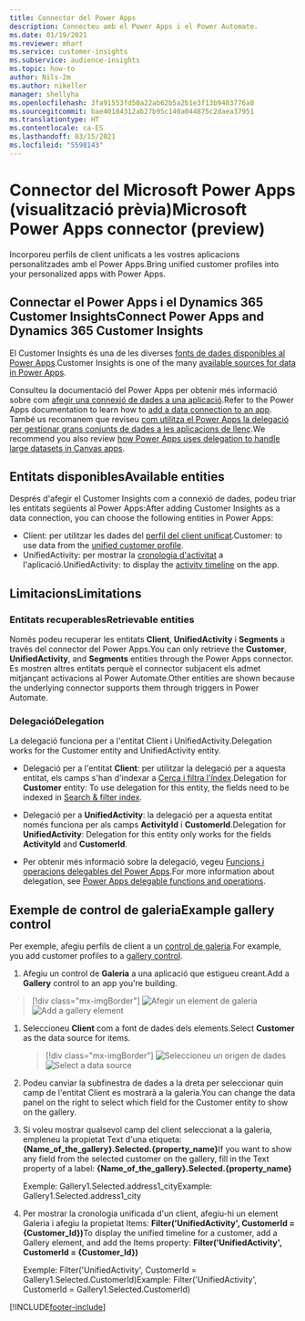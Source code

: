 ```yaml
---
title: Connector del Power Apps
description: Connecteu amb el Power Apps i el Power Automate.
ms.date: 01/19/2021
ms.reviewer: mhart
ms.service: customer-insights
ms.subservice: audience-insights
ms.topic: how-to
author: Nils-2m
ms.author: nikeller
manager: shellyha
ms.openlocfilehash: 3fa91553fd50a22ab62b5a2b1e3f13b9483776a8
ms.sourcegitcommit: bae40184312ab27b95c140a044875c2daea37951
ms.translationtype: HT
ms.contentlocale: ca-ES
ms.lasthandoff: 03/15/2021
ms.locfileid: "5598143"
---
```

# <a name="microsoft-power-apps-connector-preview"></a><span data-ttu-id="fd616-103">Connector del Microsoft Power Apps (visualització prèvia)</span><span class="sxs-lookup"><span data-stu-id="fd616-103">Microsoft Power Apps connector (preview)</span></span>

<span data-ttu-id="fd616-104">Incorporeu perfils de client unificats a les vostres aplicacions personalitzades amb el Power Apps.</span><span class="sxs-lookup"><span data-stu-id="fd616-104">Bring unified customer profiles into your personalized apps with Power Apps.</span></span>

## <a name="connect-power-apps-and-dynamics-365-customer-insights"></a><span data-ttu-id="fd616-105">Connectar el Power Apps i el Dynamics 365 Customer Insights</span><span class="sxs-lookup"><span data-stu-id="fd616-105">Connect Power Apps and Dynamics 365 Customer Insights</span></span>

<span data-ttu-id="fd616-106">El Customer Insights és una de les diverses [fonts de dades disponibles al Power Apps](/powerapps/maker/canvas-apps/working-with-data-sources).</span><span class="sxs-lookup"><span data-stu-id="fd616-106">Customer Insights is one of the many [available sources for data in Power Apps](/powerapps/maker/canvas-apps/working-with-data-sources).</span></span>

<span data-ttu-id="fd616-107">Consulteu la documentació del Power Apps per obtenir més informació sobre com [afegir una connexió de dades a una aplicació](/powerapps/maker/canvas-apps/add-data-connection).</span><span class="sxs-lookup"><span data-stu-id="fd616-107">Refer to the Power Apps documentation to learn how to [add a data connection to an app](/powerapps/maker/canvas-apps/add-data-connection).</span></span> <span data-ttu-id="fd616-108">També us recomanem que reviseu [com utilitza el Power Apps la delegació per gestionar grans conjunts de dades a les aplicacions de llenç](/powerapps/maker/canvas-apps/delegation-overview).</span><span class="sxs-lookup"><span data-stu-id="fd616-108">We recommend you also review [how Power Apps uses delegation to handle large datasets in Canvas apps](/powerapps/maker/canvas-apps/delegation-overview).</span></span>

## <a name="available-entities"></a><span data-ttu-id="fd616-109">Entitats disponibles</span><span class="sxs-lookup"><span data-stu-id="fd616-109">Available entities</span></span>

<span data-ttu-id="fd616-110">Després d'afegir el Customer Insights com a connexió de dades, podeu triar les entitats següents al Power Apps:</span><span class="sxs-lookup"><span data-stu-id="fd616-110">After adding Customer Insights as a data connection, you can choose the following entities in Power Apps:</span></span>

- <span data-ttu-id="fd616-111">Client: per utilitzar les dades del [perfil del client unificat](customer-profiles.md).</span><span class="sxs-lookup"><span data-stu-id="fd616-111">Customer: to use data from the [unified customer profile](customer-profiles.md).</span></span>
- <span data-ttu-id="fd616-112">UnifiedActivity: per mostrar la [cronologia d'activitat](activities.md) a l'aplicació.</span><span class="sxs-lookup"><span data-stu-id="fd616-112">UnifiedActivity: to display the [activity timeline](activities.md) on the app.</span></span>

## <a name="limitations"></a><span data-ttu-id="fd616-113">Limitacions</span><span class="sxs-lookup"><span data-stu-id="fd616-113">Limitations</span></span>

### <a name="retrievable-entities"></a><span data-ttu-id="fd616-114">Entitats recuperables</span><span class="sxs-lookup"><span data-stu-id="fd616-114">Retrievable entities</span></span>

<span data-ttu-id="fd616-115">Només podeu recuperar les entitats **Client**, **UnifiedActivity** i **Segments** a través del connector del Power Apps.</span><span class="sxs-lookup"><span data-stu-id="fd616-115">You can only retrieve the **Customer**, **UnifiedActivity**, and **Segments** entities through the Power Apps connector.</span></span> <span data-ttu-id="fd616-116">Es mostren altres entitats perquè el connector subjacent els admet mitjançant activacions al Power Automate.</span><span class="sxs-lookup"><span data-stu-id="fd616-116">Other entities are shown because the underlying connector supports them through triggers in Power Automate.</span></span>  

### <a name="delegation"></a><span data-ttu-id="fd616-117">Delegació</span><span class="sxs-lookup"><span data-stu-id="fd616-117">Delegation</span></span>

<span data-ttu-id="fd616-118">La delegació funciona per a l'entitat Client i UnifiedActivity.</span><span class="sxs-lookup"><span data-stu-id="fd616-118">Delegation works for the Customer entity and UnifiedActivity entity.</span></span> 

- <span data-ttu-id="fd616-119">Delegació per a l'entitat **Client**: per utilitzar la delegació per a aquesta entitat, els camps s'han d'indexar a [Cerca i filtra l'índex](search-filter-index.md).</span><span class="sxs-lookup"><span data-stu-id="fd616-119">Delegation for **Customer** entity: To use delegation for this entity, the fields need to be indexed in [Search & filter index](search-filter-index.md).</span></span>  

- <span data-ttu-id="fd616-120">Delegació per a **UnifiedActivity**: la delegació per a aquesta entitat només funciona per als camps **ActivityId** i **CustomerId**.</span><span class="sxs-lookup"><span data-stu-id="fd616-120">Delegation for **UnifiedActivity**: Delegation for this entity only works for the fields **ActivityId** and **CustomerId**.</span></span>  

- <span data-ttu-id="fd616-121">Per obtenir més informació sobre la delegació, vegeu [Funcions i operacions delegables del Power Apps](/connectors/commondataservice/#power-apps-delegable-functions-and-operations-for-the-cds-for-apps).</span><span class="sxs-lookup"><span data-stu-id="fd616-121">For more information about delegation, see [Power Apps delegable functions and operations](/connectors/commondataservice/#power-apps-delegable-functions-and-operations-for-the-cds-for-apps).</span></span> 

## <a name="example-gallery-control"></a><span data-ttu-id="fd616-122">Exemple de control de galeria</span><span class="sxs-lookup"><span data-stu-id="fd616-122">Example gallery control</span></span>

<span data-ttu-id="fd616-123">Per exemple, afegiu perfils de client a un [control de galeria](/powerapps/maker/canvas-apps/add-gallery).</span><span class="sxs-lookup"><span data-stu-id="fd616-123">For example, you add customer profiles to a [gallery control](/powerapps/maker/canvas-apps/add-gallery).</span></span>

1. <span data-ttu-id="fd616-124">Afegiu un control de **Galeria** a una aplicació que estigueu creant.</span><span class="sxs-lookup"><span data-stu-id="fd616-124">Add a **Gallery** control to an app you're building.</span></span>

> [!div class="mx-imgBorder"]
> <span data-ttu-id="fd616-125">![Afegir un element de galeria](media/connector-powerapps9.png "Afegir un element de galeria")</span><span class="sxs-lookup"><span data-stu-id="fd616-125">![Add a gallery element](media/connector-powerapps9.png "Add a gallery element")</span></span>

1. <span data-ttu-id="fd616-126">Seleccioneu **Client** com a font de dades dels elements.</span><span class="sxs-lookup"><span data-stu-id="fd616-126">Select **Customer** as the data source for items.</span></span>

    > [!div class="mx-imgBorder"]
    > <span data-ttu-id="fd616-127">![Seleccioneu un origen de dades](media/choose-datasource-powerapps.png "Seleccioneu un origen de dades")</span><span class="sxs-lookup"><span data-stu-id="fd616-127">![Select a data source](media/choose-datasource-powerapps.png "Select a data source")</span></span>

1. <span data-ttu-id="fd616-128">Podeu canviar la subfinestra de dades a la dreta per seleccionar quin camp de l'entitat Client es mostrarà a la galeria.</span><span class="sxs-lookup"><span data-stu-id="fd616-128">You can change the data panel on the right to select which field for the Customer entity to show on the gallery.</span></span>

1. <span data-ttu-id="fd616-129">Si voleu mostrar qualsevol camp del client seleccionat a la galeria, empleneu la propietat Text d'una etiqueta: **{Name_of_the_gallery}.Selected.{property_name}**</span><span class="sxs-lookup"><span data-stu-id="fd616-129">If you want to show any field from the selected customer on the gallery, fill in the Text property of a label:  **{Name_of_the_gallery}.Selected.{property_name}**</span></span>

    <span data-ttu-id="fd616-130">Exemple: Gallery1.Selected.address1_city</span><span class="sxs-lookup"><span data-stu-id="fd616-130">Example: Gallery1.Selected.address1_city</span></span>

1. <span data-ttu-id="fd616-131">Per mostrar la cronologia unificada d'un client, afegiu-hi un element Galeria i afegiu la propietat Items: **Filter('UnifiedActivity', CustomerId = {Customer_Id})**</span><span class="sxs-lookup"><span data-stu-id="fd616-131">To display the unified timeline for a customer, add a Gallery element, and add the Items property: **Filter('UnifiedActivity', CustomerId = {Customer_Id})**</span></span>

    <span data-ttu-id="fd616-132">Exemple: Filter('UnifiedActivity', CustomerId = Gallery1.Selected.CustomerId)</span><span class="sxs-lookup"><span data-stu-id="fd616-132">Example: Filter('UnifiedActivity', CustomerId = Gallery1.Selected.CustomerId)</span></span>


[!INCLUDE[footer-include](../includes/footer-banner.md)]